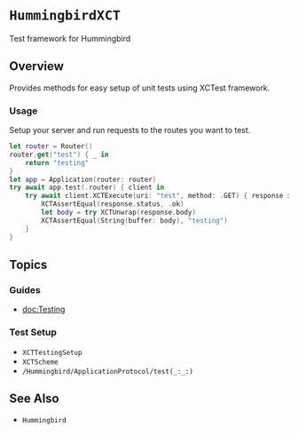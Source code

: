 # ``HummingbirdXCT``

Test framework for Hummingbird

## Overview

Provides methods for easy setup of unit tests using XCTest framework. 

### Usage

Setup your server and run requests to the routes you want to test.

```swift
let router = Router()
router.get("test") { _ in
    return "testing"
}
let app = Application(router: router)
try await app.test(.router) { client in
    try await client.XCTExecute(uri: "test", method: .GET) { response in
        XCTAssertEqual(response.status, .ok)
        let body = try XCTUnwrap(response.body)
        XCTAssertEqual(String(buffer: body), "testing")
    }
}
```

## Topics

### Guides

- <doc:Testing>

### Test Setup

- ``XCTTestingSetup``
- ``XCTScheme``
- ``/Hummingbird/ApplicationProtocol/test(_:_:)``

## See Also

- ``Hummingbird``


